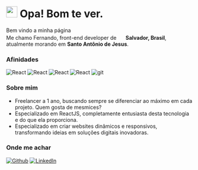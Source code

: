 

<h1><img src="https://emojis.slackmojis.com/emojis/images/1531849430/4246/blob-sunglasses.gif?1531849430" width="30"/> Opa! Bom te ver.</h1>

<p>Bem vindo a minha página</br> Me chamo Fernando, front-end developer de <img src="https://img.icons8.com/?size=512&id=zHmH8HpOmM90&format=png" width="17"/> <b>Salvador, Brasil</b>, atualmente morando em <b>Santo Antônio de Jesus</b>. </p>

<h3>Afinidades</h3>
<p>
  <img alt="React" src="https://img.shields.io/badge/-React-45b8d8?style=flat-square&logo=react&logoColor=white" /> 
  <img alt="React" src="https://img.shields.io/badge/Javascript-black?logo=javascript" /> 
  <img alt="React" src="https://img.shields.io/badge/HTML5-crimson?logo=html5&logoColor=black" /> 
  <img alt="React" src="https://img.shields.io/badge/CSS3-lightblue?logo=css3&logoColor=black" />
  <img alt="git" src="https://img.shields.io/badge/-Git-F05032?style=flat-square&logo=git&logoColor=white" />
</p>

<h3>Sobre mim</h3>
<ul>
  <li>Freelancer a 1 ano, buscando sempre se diferenciar ao máximo em cada projeto. Quem gosta de mesmices? </li>
  <li> Especializado em ReactJS, completamente entusiasta desta tecnologia e do que ela proporciona.
  <li>Especializado em criar websites dinâmicos e responsivos, transformando ideias em soluções digitais inovadoras.</li>
</ul>

<h3>Onde me achar</h3>
<p><a href="https://github.com/FernandoKohn" target="_blank"><img alt="Github" src="https://img.shields.io/badge/GitHub-%2312100E.svg?&style=for-the-badge&logo=Github&logoColor=white" /></a> 
<a <a href="https://www.linkedin.com/in/fernandokohn" target="_blank"><img alt="LinkedIn" src="https://img.shields.io/badge/linkedin-%230077B5.svg?&style=for-the-badge&logo=linkedin&logoColor=white" /></a> 
</p>
